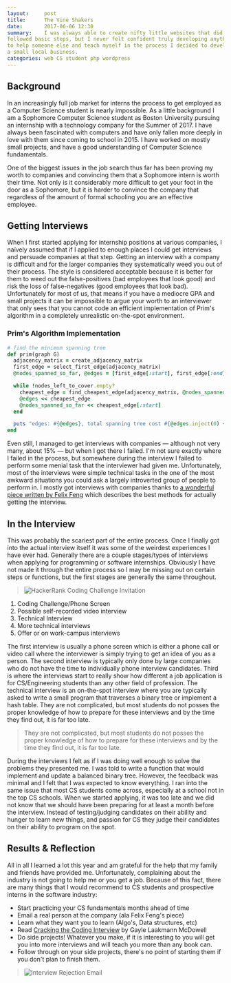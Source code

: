 ```yaml
---
layout:     post
title:      The Vine Shakers
date:       2017-06-06 12:30
summary:    I was always able to create nifty little websites that did what I want and
followed basic steps, but I never felt confident truly developing anything. In an attempt
to help someone else and teach myself in the process I decided to develop a website for
a small local business.
categories: web CS student php wordpress
---
```


## Background

In an increasingly full job market for interns the process to get employed as a Computer Science
student is nearly impossible. As a little background I am a Sophomore Computer Science
student as Boston University pursuing an internship with a technology company for the
Summer of 2017. I have always been fascinated with computers and have only fallen
more deeply in love with them since coming to school in 2015. I have worked on mostly
small projects, and have a good understanding of Computer Science fundamentals.

One of the biggest issues in the job search thus far has been proving my worth
to companies and convincing them that a Sophomore intern is worth their time.
Not only is it considerably more difficult to get your foot in the door as a Sophomore,
but it is harder to convince the company that regardless of the amount of formal
schooling you are an effective employee.

## Getting Interviews

When I first started applying for internship positions at various companies, I
naïvely assumed that if I applied to enough places I could get interviews and
persuade companies at that step. Getting an interview with a company is difficult
and for the larger companies they systematically weed you out of their process. The
style is considered acceptable because it is better for them to weed out the false-positives
(bad employees that look good) and risk the loss of false-negatives (good employees that
  look bad). Unfortunately for most of us, that means if you have a mediocre GPA
and small projects it can be impossible to argue your worth to an interviewer that
only sees that you cannot code an efficient implementation of Prim's algorithm in
a completely unrealistic on-the-spot environment.

### Prim's Algorithm Implementation
```ruby
# find the minimum spanning tree
def prim(graph G)
  adjacency_matrix = create_adjacency_matrix
  first_edge = select_first_edge(adjacency_matrix)
  @nodes_spanned_so_far, @edges = [first_edge[:start], first_edge[:end]], [first_edge]

  while !nodes_left_to_cover.empty?
    cheapest_edge = find_cheapest_edge(adjacency_matrix, @nodes_spanned_so_far, number_of_nodes)
    @edges << cheapest_edge
    @nodes_spanned_so_far << cheapest_edge[:start]  
  end

  puts "edges: #{@edges}, total spanning tree cost #{@edges.inject(0) {|acc, edge| acc + edge[:weight]}}"
end
```

Even still, I managed to get interviews with companies &mdash; although not very many,
about 15% &mdash; but when I got there I failed. I'm not sure exactly where I failed
in the process, but somewhere during the interview I failed to perform some menial
task that the interviewer had given me. Unfortunately, most of the interviews were
simple technical tasks in the one of the most awkward situations you could ask a
largely introverted group of people to perform in. I mostly got interviews with
companies thanks to [a wonderful piece written by Felix Feng](https://medium.freecodecamp.com/5-key-learnings-from-the-post-bootcamp-job-search-9a07468d2331#.kcgstarkj)
which describes the best methods for actually getting the interview.

## In the Interview

This was probably the scariest part of the entire process. Once I finally got into
the actual interview itself it was some of the weirdest experiences I have ever had.
Generally there are a couple stages/types of interviews when applying for programming
or software internships. Obviously I have not made it through the entire process
so I may be missing out on certain steps or functions, but the first stages are
generally the same throughout.

> ![HackerRank Coding Challenge Invitation](/blog/images/mozilla-hackerrank.png)

1. Coding Challenge/Phone Screen
2. Possible self-recorded video interview
3. Technical Interview
4. More technical interviews
5. Offer or on work-campus interviews

The first interview is usually a phone screen which is either a phone call or video
call where the interviewer is simply trying to get an idea of you as a person. The
second interview is typically only done by large companies who do not have the time
to individually phone interview candidates. Third is where the interviews start
to really show how different a job application is for CS/Engineering students
than any other field of profession. The technical interview is an on-the-spot
interview where you are typically asked to write a small program that traverses a
binary tree or implement a hash table. They are not complicated, but most students
do not posses the proper knowledge of how to prepare for these interviews and by
the time they find out, it is far too late.

> They are not complicated, but most students
  do not posses the proper knowledge of how to prepare for these interviews and by
  the time they find out, it is far too late.

During the interviews I felt as if I was doing well enough to solve the problems
they presented me. I was told to write a function that would implement and update
a balanced binary tree. However, the feedback was minimal and I felt that I was expected
to know everything. I ran into the same issue that most CS students come across,
especially at a school not in the top CS schools. When we started applying, it
was too late and we did not know that we should have been preparing for at least a
month before the interview. Instead of testing/judging candidates on their ability
and hunger to learn new things, and passion for CS they judge their candidates on
their ability to program on the spot.

## Results &amp; Reflection

All in all I learned a lot this year and am grateful for the help that my family
and friends have provided me. Unfortunately, complaining about the industry is not
going to help me or you get a job. Because of this fact, there are many things
that I would recommend to CS students and prospective interns in the software industry:

- Start practicing your CS fundamentals months ahead of time
- Email a real person at the company (ala Felix Feng's piece)
- Learn what they want you to learn (Algo's, Data structures, etc)
- Read [Cracking the Coding Interview](https://www.amazon.com/Cracking-Coding-Interview-Programming-Questions/dp/0984782850/ref=pd_sbs_14_t_0?_encoding=UTF8&psc=1&refRID=9VYEGF6MTP5FGEXEZTRF) by Gayle Laakmann McDowell
- Do side projects! Whatever you make, if it is interesting to you will get you into more interviews and will teach you more than any book can.
- Follow through on your side projects, there's no point of starting them if you don't plan to finish them.

> ![Interview Rejection Email](/blog/images/basecamp-reject.png)
